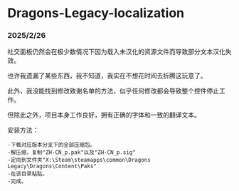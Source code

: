 # Dragons-Legacy-localization

### 2025/2/26

社交面板仍然会在极少数情况下因为载入未汉化的资源文件而导致部分文本汉化失效。

也许我遗漏了某些东西，我不知道，我实在不想花时间去折腾这玩意了。

此外，我没能找到修改致谢名单的方法，似乎任何修改都会导致整个控件停止工作。

但除此之外，项目本身工作良好，拥有正确的字体和一致的翻译文本。

安装方法：

    -下载对应版本分支下的全部压缩包。
    -解压缩，复制"ZH-CN_p.pak"以及"ZH-CN_p.sig"
    -定向到文件夹"X:\Steam\steamapps\common\Dragons Legacy\Dragons\Content\Paks"
    -在该目录粘贴。
    -完成。
